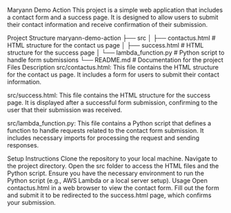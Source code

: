 Maryann Demo Action
This project is a simple web application that includes a contact form and a success page. It is designed to allow users to submit their contact information and receive confirmation of their submission.

Project Structure
maryann-demo-action
├── src
│   ├── contactus.html      # HTML structure for the contact us page
│   ├── success.html        # HTML structure for the success page
│   └── lambda_function.py   # Python script to handle form submissions
└── README.md               # Documentation for the project
Files Description
src/contactus.html: This file contains the HTML structure for the contact us page. It includes a form for users to submit their contact information.

src/success.html: This file contains the HTML structure for the success page. It is displayed after a successful form submission, confirming to the user that their submission was received.

src/lambda_function.py: This file contains a Python script that defines a function to handle requests related to the contact form submission. It includes necessary imports for processing the request and sending responses.

Setup Instructions
Clone the repository to your local machine.
Navigate to the project directory.
Open the src folder to access the HTML files and the Python script.
Ensure you have the necessary environment to run the Python script (e.g., AWS Lambda or a local server setup).
Usage
Open contactus.html in a web browser to view the contact form.
Fill out the form and submit it to be redirected to the success.html page, which confirms your submission.
